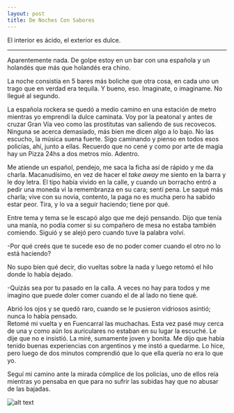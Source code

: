 ```yaml
---
layout: post
title: De Noches Con Sabores
---
```


El interior es ácido, el exterior es dulce.

-----

Aparentemente nada. De golpe estoy en un bar con una española y un holandés que más que holandés era chino.   

La noche consistía en 5 bares más boliche que otra cosa, en cada uno un trago que en verdad era tequila. Y bueno, eso. Imaginate, o imaginame. No llegué al segundo.  

La española rockera se quedó a medio camino en una estación de metro mientras yo emprendí la dulce caminata. Voy por la peatonal y antes de cruzar Gran Vía veo como las prostitutas van saliendo de sus recovecos. Ninguna se acerca demasiado, más bien me dicen algo a lo bajo. No las escucho, la música suena fuerte. Sigo caminando y pienso en todos esos policías, ahí, junto a ellas. Recuerdo que no cené y como por arte de magia hay un Pizza 24hs a dos metros mío. Adentro.  

Me atiende un español, pendejo, me saca la ficha así de rápido y me da charla. Macanudísimo, en vez de hacer el *take away* me siento en la barra y le doy letra. El tipo había vivido en la calle, y cuando un borracho entró a pedir una moneda vi la remembranza en su cara; sentí pena. Le saqué más charla; vive con su novia, contento, la paga no es mucha pero ha sabido estar peor. Tira, y lo va a seguir haciendo; tiene por qué.  

Entre tema y tema se le escapó algo que me dejó pensando. Dijo que tenía una manía, no podía comer si su compañero de mesa no estaba también comiendo. Siguió y se alejó pero cuando tuve la palabra volví.  

-Por qué creés que te sucede eso de no poder comer cuando el otro no lo está haciendo?

No supo bien qué decir, dio vueltas sobre la nada y luego retomó el hilo donde lo había dejado.  

-Quizás sea por tu pasado en la calla. A veces no hay para todos y me imagino que puede doler comer cuando el de al lado no tiene qué.  

Abrió los ojos y se quedó raro, cuando se le pusieron vidriosos asintió; nunca lo había pensado.  
Retomé mi vuelta y en Fuencarral las muchachas. Esta vez pasé muy cerca de una y como aún los auriculares no estaban en su lugar la escuché. Le dije que no e insistió. La miré, sumamente joven y bonita. Me dijo que había tenido buenas experiencias con argentinos y me instó a quedarme. Lo hice, pero luego de dos minutos comprendió que lo que ella quería no era lo que yo.  

Seguí mi camino ante la mirada cómplice de los policías, uno de ellos reía mientras yo pensaba en que para no sufrir las subidas hay que no abusar de las bajadas.  

![alt text](http://lorempixel.com/g/400/200/abstract/ "El interior es ácido, el exterior es dulce.")


